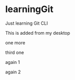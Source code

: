 # learningGit
Just learning Git CLI 

This is added from my desktop 

one more 


third one


again 1 



again 2 
